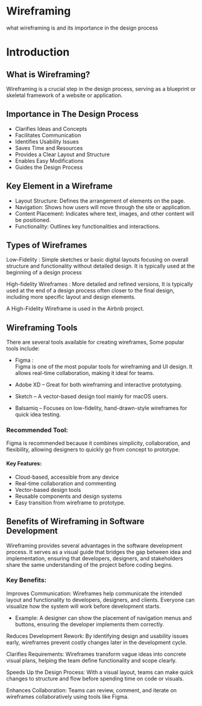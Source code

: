 # Wireframing
what wireframing is and its importance in the design process

# Introduction 

## What is Wireframing?
Wireframing is a crucial step in the design process, serving as a blueprint or skeletal framework of a website or application.

## Importance in The Design Process
- Clarifies Ideas and Concepts
- Facilitates Communication
- Identifies Usability Issues
- Saves Time and Resources
- Provides a Clear Layout and Structure
- Enables Easy Modifications
- Guides the Design Process

## Key Element in a Wireframe
- Layout Structure: Defines the arrangement of elements on the page.
- Navigation: Shows how users will move through the site or application.
- Content Placement: Indicates where text, images, and other content will be positioned.
- Functionality: Outlines key functionalities and interactions.

## Types of Wireframes
Low-Fidelity : Simple sketches or basic digital layouts focusing on overall structure and functionality without detailed design. It is typically used at the beginning of a design process

High-fidelity Wireframes : More detailed and refined versions, It is typically used at the end of a design process often closer to the final design, including more specific layout and design elements.

A High-Fidelity Wireframe is used in the Airbnb project.

## Wireframing Tools
There are several tools available for creating wireframes, Some popular tools include:


- Figma :  
Figma is one of the most popular tools for wireframing and UI design. It allows real-time collaboration, making it ideal for teams.
- Adobe XD – Great for both wireframing and interactive prototyping.

- Sketch – A vector-based design tool mainly for macOS users.

- Balsamiq – Focuses on low-fidelity, hand-drawn-style wireframes for quick idea testing.

### Recommended Tool:

Figma is recommended because it combines simplicity, collaboration, and flexibility, allowing designers to quickly go from concept to prototype.

#### Key Features:

- Cloud-based, accessible from any device
- Real-time collaboration and commenting
- Vector-based design tools
- Reusable components and design systems
- Easy transition from wireframe to prototype.


## Benefits of Wireframing in Software Development 

Wireframing provides several advantages in the software development process. It serves as a visual guide that bridges the gap between idea and implementation, ensuring that developers, designers, and stakeholders share the same understanding of the project before coding begins.

### Key Benefits:

Improves Communication: Wireframes help communicate the intended layout and functionality to developers, designers, and clients. Everyone can visualize how the system will work before development starts.

- Example: A designer can show the placement of navigation menus and buttons, ensuring the developer implements them correctly.

Reduces Development Rework: By identifying design and usability issues early, wireframes prevent costly changes later in the development cycle.

Clarifies Requirements: Wireframes transform vague ideas into concrete visual plans, helping the team define functionality and scope clearly.

Speeds Up the Design Process: With a visual layout, teams can make quick changes to structure and flow before spending time on code or visuals.

Enhances Collaboration: Teams can review, comment, and iterate on wireframes collaboratively using tools like Figma.